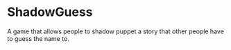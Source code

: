 # ShadowGuess
A game that allows people to shadow puppet a story that other people have to guess the name to.
